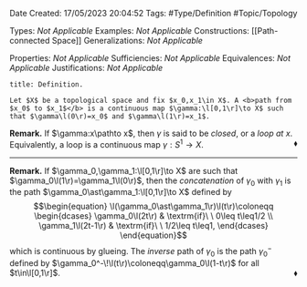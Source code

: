 <div class="topSpace"></div>

Date Created: 17/05/2023 20:04:52
Tags: #Type/Definition #Topic/Topology

Types: <i>Not Applicable</i>
Examples: <i>Not Applicable</i>
Constructions: [[Path-connected Space]]
Generalizations: <i>Not Applicable</i>

Properties: <i>Not Applicable</i>
Sufficiencies: <i>Not Applicable</i>
Equivalences: <i>Not Applicable</i>
Justifications: <i>Not Applicable</i>

``` ad-Definition
title: Definition.

Let $X$ be a topological space and fix $x_0,x_1\in X$. A <b>path from $x_0$ to $x_1$</b> is a continuous map $\gamma:\l[0,1\r]\to X$ such that $\gamma\l(0\r)=x_0$ and $\gamma\l(1\r)=x_1$.

```

<b>Remark.</b> If $\gamma:x\pathto x$, then $\gamma$ is said to be <i>closed</i>, or a <i>loop at $x$</i>. Equivalently, a loop is a continuous map $\gamma:S^1\to X$.<span style="float:right;">$\blacklozenge$</span>

---

<b>Remark.</b> If $\gamma_0,\gamma_1:\l[0,1\r]\to X$ are such that $\gamma_0\l(1\r)=\gamma_1\l(0\r)$, then the <i>concatenation</i> of $\gamma_0$ with $\gamma_1$ is the path $\gamma_0\ast\gamma_1:\l[0,1\r]\to X$ defined by
$$\begin{equation}
    \l(\gamma_0\ast\gamma_1\r)\l(t\r)\coloneqq
    \begin{dcases}
        \gamma_0\l(2t\r) & \textrm{if}\ \ 0\leq t\leq1/2 \\
        \gamma_1\l(2t-1\r) & \textrm{if}\ \ 1/2\leq t\leq1,
    \end{dcases}
\end{equation}$$
which is continuous by glueing. The <i>inverse</i> path of $\gamma_0$ is the path $\gamma_0^-$ defined by $\gamma_0^-\!\l(t\r)\coloneqq\gamma_0\l(1-t\r)$ for all $t\in\l[0,1\r]$.<span style="float:right;">$\blacklozenge$</span>
